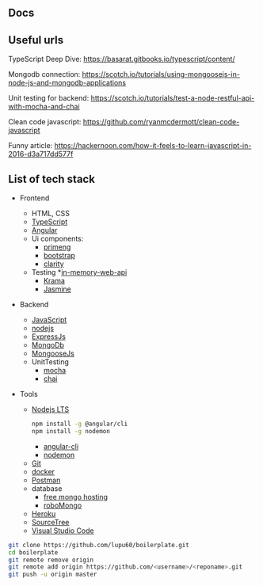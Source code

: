 ## Docs
## Useful urls

TypeScript Deep Dive:   https://basarat.gitbooks.io/typescript/content/

Mongodb connection: https://scotch.io/tutorials/using-mongoosejs-in-node-js-and-mongodb-applications

Unit testing for backend: https://scotch.io/tutorials/test-a-node-restful-api-with-mocha-and-chai

Clean code javascript: https://github.com/ryanmcdermott/clean-code-javascript

Funny article: https://hackernoon.com/how-it-feels-to-learn-javascript-in-2016-d3a717dd577f

## List of tech stack

* Frontend
    * HTML, CSS
    * [TypeScript](https://www.typescriptlang.org/)
    * [Angular](https://angular.io/)
    * Ui components:
      * [primeng](https://www.primefaces.org/primeng/#/)
      * [bootstrap](https://getbootstrap.com/)
      * [clarity](https://vmware.github.io/clarity/)
    * Testing
      *[in-memory-web-api](https://github.com/angular/in-memory-web-api)
      * [Krama](https://karma-runner.github.io/2.0/index.html)
      * [Jasmine](https://jasmine.github.io/)

* Backend
  * [JavaScript](https://www.javascript.com/)
  * [nodejs](https://nodejs.org/)
  * [ExpressJs](https://expressjs.com/)
  * [MongoDb](https://www.mongodb.com/)
  * [MongooseJs](http://mongoosejs.com/)
  * UnitTesting
    * [mocha](https://mochajs.org/)
    * [chai](http://chaijs.com/)

* Tools
   * [Nodejs LTS](https://nodejs.org/en/)
     ```sh
     npm install -g @angular/cli
     npm install -g nodemon
     ```
     * [angular-cli](https://github.com/angular/angular-cli)
     * [nodemon](https://nodemon.io/)
   * [Git](https://git-scm.com/)
   * [docker](https://www.docker.com/)
   * [Postman](https://www.getpostman.com/)
   * database
       * [free mongo hosting](https://mlab.com/)
       * [roboMongo](https://robomongo.org/)
   * [Heroku](https://www.heroku.com/home)
   * [SourceTree](https://www.sourcetreeapp.com/)
   * [Visual Studio Code](https://code.visualstudio.com/)


```sh
git clone https://github.com/lupu60/boilerplate.git
cd boilerplate
git remote remove origin
git remote add origin https://github.com/<username>/<reponame>.git
git push -u origin master
```